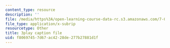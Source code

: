 ```yaml
---
content_type: resource
description: ''
file: /media/https%3A/open-learning-course-data-rc.s3.amazonaws.com/7-012-introduction-to-biology-fall-2004/f80697457d67ac4228de277b27881d1f_ztgHcRV1zI0.srt
file_type: application/x-subrip
resourcetype: Other
title: 3play caption file
uid: f8069745-7d67-ac42-28de-277b27881d1f
---
```

